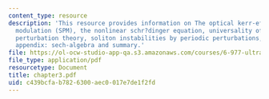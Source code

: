 ```yaml
---
content_type: resource
description: 'This resource provides information on The optical kerr-effect, self-phase
  modulation (SPM), the nonlinear schr?dinger equation, universality of the NSE, soliton
  perturbation theory, soliton instabilities by periodic perturbations, pulse compression,
  appendix: sech-algebra and summary.'
file: https://ol-ocw-studio-app-qa.s3.amazonaws.com/courses/6-977-ultrafast-optics-spring-2005/c439bcfab7826300aec0017e7de1f2fd_chapter3.pdf
file_type: application/pdf
resourcetype: Document
title: chapter3.pdf
uid: c439bcfa-b782-6300-aec0-017e7de1f2fd
---
```

